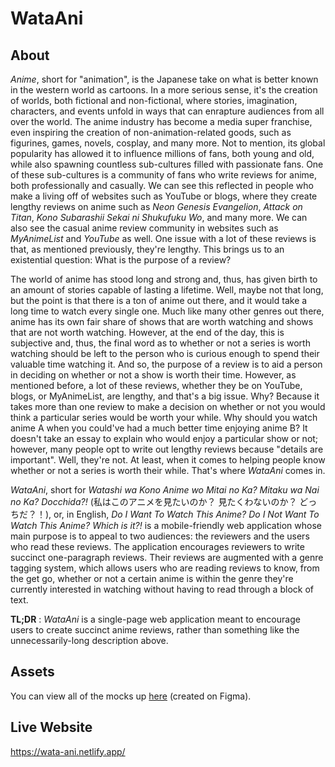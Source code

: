 # WataAni

## About
*Anime*, short for "animation", is the Japanese take on what is better known in the western world as cartoons. In a more serious sense, it's the creation of worlds, both fictional and non-fictional, where stories, imagination, characters, and events unfold in ways that can enrapture audiences from all over the world. The anime industry has become a media super franchise, even inspiring the creation of non-animation-related goods, such as figurines, games, novels, cosplay, and many more. Not to mention, its global popularity has allowed it to influence millions of fans, both young and old, while also spawning countless sub-cultures filled with passionate fans. One of these sub-cultures is a community of fans who write reviews for anime, both professionally and casually. We can see this reflected in people who make a living off of websites such as YouTube or blogs, where they create lengthy reviews on anime such as *Neon Genesis Evangelion*, *Attack on Titan*, *Kono Subarashii Sekai ni Shukufuku Wo*, and many more. We can also see the casual anime review community in websites such as *MyAnimeList* and *YouTube* as well. One issue with a lot of these reviews is that, as mentioned previously, they're lengthy. This brings us to an existential question: What is the purpose of a review?

The world of anime has stood long and strong and, thus, has given birth to an amount of stories capable of lasting a lifetime. Well, maybe not that long, but the point is that there is a ton of anime out there, and it would take a long time to watch every single one. Much like many other genres out there, anime has its own fair share of shows that are worth watching and shows that are not worth watching. However, at the end of the day, this is subjective and, thus, the final word as to whether or not a series is worth watching should be left to the person who is curious enough to spend their valuable time watching it. And so, the purpose of a review is to aid a person in deciding on whether or not a show is worth their time. However, as mentioned before, a lot of these reviews, whether they be on YouTube, blogs, or MyAnimeList, are lengthy, and that's a big issue. Why? Because it takes more than one review to make a decision on whether or not you would think a particular series would be worth your while. Why should you watch anime A when you could've had a much better time enjoying anime B? It doesn't take an essay to explain who would enjoy a particular show or not; however, many people opt to write out lengthy reviews because "details are important". Well, they're not. At least, when it comes to helping people know whether or not a series is worth their while. That's where *WataAni* comes in.

*WataAni*, short for *Watashi wa Kono Anime wo Mitai no Ka? Mitaku wa Nai no Ka? Docchida?!* (私はこのアニメを見たいのか？ 見たくわないのか？ どっちだ？！), or, in English, *Do I Want To Watch This Anime? Do I Not Want To Watch This Anime? Which is it?!* is a mobile-friendly web application whose main purpose is to appeal to two audiences: the reviewers and the users who read these reviews. The application encourages reviewers to write succinct one-paragraph reviews. Their reviews are augmented with a genre tagging system, which allows users who are reading reviews to know, from the get go, whether or not a certain anime is within the genre they're currently interested in watching without having to read through a block of text. 

**TL;DR** : *WataAni* is a single-page web application meant to encourage users to create succinct anime reviews, rather than something like the unnecessarily-long description above.

## Assets
You can view all of the mocks up [here](https://www.dropbox.com/sh/mq89830g3ppo6od/AAAeooa9EifCsNM0zBguTFTaa?dl=0) (created on Figma).

## Live Website
https://wata-ani.netlify.app/
